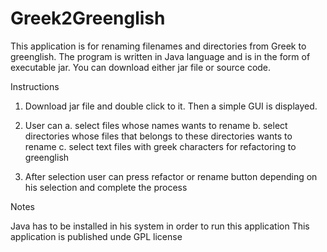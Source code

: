 Greek2Greenglish
================

This application is for renaming filenames and directories from Greek to greenglish. 
The program is written in Java language and is in the form of executable jar. You can download either 
jar file or source code.

Instructions 

1. Download jar file and double click to it. Then a simple GUI is displayed. 
2. User can 
  a. select files whose names wants to rename
  b. select directories whose files that belongs to these directories wants to rename
  c. select text files with greek characters for refactoring to greenglish

3. After selection user can press refactor or rename button depending on his selection and complete the process


Notes

Java has to be installed in his system in order to run this application
This application is published unde GPL license
